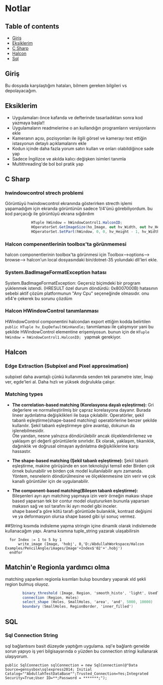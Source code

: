 # Notlar 

## Table of contents
* [Giriş](#giriş)
* [Eksiklerim](#eksiklerim)
* [C Sharp](#c-sharp)
* [Halcon](#halcon)
* [Sql](#sql)


## Giriş
Bu dosyada karşılaştığım hataları, bilmem gereken bilgileri vs depolayacağım.

## Eksiklerim

- Uygulamaları önce kafanda ve defterinde tasarladıktan sonra kod yazmaya başla!!
- Uygulamaların readmelerine o an kullandığın programların versiyonlarını ekle
- Kameranın açısı, pozisyonları ile ilgili görsel ve kamerayı test ettiğin istasyonun detaylı açıklamalarını ekle
- Kodun içinde daha fazla yorum satırı kullan ve onları olabildiğince sade yap
- Sadece İngilizce ve akılda kalıcı değişken isimleri tanımla
- Multithreading'de bol bol pratik yap

	
## C Sharp
### hwindowcontrol strech problemi
Görüntüyü hwindowcontrol ekranında gösterirken strecth işlemi yapamadığım için ekranda görüntünün sadece 1/4'ünü görebiliyordum. bu kod parçacığı ile görüntüyü ekrana sığdırdım
```c#
            HTuple hWindow = hWindowControl1.HalconID;
            HOperatorSet.GetImageSize(ho_Image, out hv_Width, out hv_Height);
            HOperatorSet.SetPart(hWindow, 0, 0, hv_Height - 1, hv_Width - 1);
```

### Halcon compenentlerinin toolbox'ta görünmemesi
halcon componentlerinin toolbox'ta görünmesi için Toolbox-->options--> browse--> halcon'un local dosyasındaki bin/dotnet-35 yolundaki dll'leri ekle.

### System.BadImageFormatException hatası
System.BadImageFormatException: Geçersiz biçimdeki bir program yüklenmek istendi. (HRESULT özel durum döndürdü: 0x8007000B) hatasının sebebi aktif çözüm platformunun "Any Cpu" seçeneğinde olmasıdır. onu x64'e çekerek bu sorunu çözdüm

### Halcon HWindowControl tanımlanması
HWindowControl componentini halcondan export ettiğim kodda belirtilen ```public HTuple hv_ExpDefaultWinHandle;``` tanımlaması ile çalışmıyor yani bu şekilde HWindowControl elementine erişemiyosun. bunun için de  ```HTuple hWindow = hWindowControl1.HalconID; ```  yapmak gerekiyor.
	
## Halcon
### Edge Extraction (Subpixel and Pixel approximation)
subpixel daha avantajlı çünkü kullanımda senden tek parametre ister, İmajı ver, egde'leri al. Daha hızlı ve yüksek doğrulukla çalışır.
### Matching types
- **The correlation-based matching (Korelasyona dayalı eşleştirme):**
Gri değerlere ve normalleştirilmiş bir çapraz korelasyona dayanır. Burada lineer aydınlatma değişiklikleri ile başa çıkılabilir. Operatörler, şekil tabanlı eşleştirme(shape-based matching) operatörlerine benzer şekilde kullanılır. Şekil tabanlı eşleştirmeye göre avantajı, dokunun da işlenebilmesidir. \
Öte yandan, nesne yalnızca döndürülebilir ancak ölçeklendirilemez ve yaklaşım gri değerli görüntülerle sınırlıdır. Ek olarak, yaklaşım, tıkanıklık, dağınıklık ve doğrusal olmayan aydınlatma değişikliklerine karşı hassastır.
- **The shape-based matching (Şekil tabanlı eşleştirme):** Şekil tabanlı eşleştirme, makine görüşünde en son teknolojiyi temsil eder Birden çok örnek bulunabilir ve birden çok model kullanılabilir
aynı zamanda. \
Yöntem, nesnelerin döndürülmesine ve ölçeklenmesine izin verir ve çok kanallı görüntüler için de uygulanabilir.

- **The component-based matching(Bileşen tabanlı eşleştirme):** Bileşenleri ayrı ayrı matching yapmaya izin verir örneğin makası shape based yaparsan tek bir contur model oluştururken bununla yaparsan makasın sağ ve sol tarafını 
iki ayrı model gibi inceler.\
 shape based'a göre kötü tarafı görüntüde bulanıklık, kontrast değişimi ve ya deformasyon olursa shape based gibi iyi sonuç vermez.

##String kısımda indisleme yapma
stringin içine dinamik olarak indislemede kullanacağım yapı. Arama kısmına tuple_string yazarak ulaşabilirsin
```
  for Index := 1 to 5 by 1
      write_image (Image, 'hobj', 0,'D:/AbdullahWorkspace/Halcon Examples/PencilAngle/images/Image'+Index$'02'+'.hobj')
  endfor

```
## Matchin'e Regionla yardımcı olma
matching yaparken regionla kısımları bulup boundary yaparak xld şekli region bulmuş oluyoz. 
```c#
        binary_threshold (Image, Region, 'smooth_histo', 'light', UsedThreshold)
        connection (Region, Holes)
        select_shape (Holes, SmallHoles, 'area', 'and', 5000, 10000)
        boundary (SmallHoles, RegionBorder, 'inner_filled')
```

## SQL
### Sql Connection String
sql bağlantısını basit düzeyde yaptığım uygulama. sql'e bağlantı genelde sorun yapıyo iş yeri bilgisayarında o yüzden bu connection stringi kullanarak ulaşıyorum. 
```
public SqlConnection sqlConnection = new SqlConnection(@"Data Source=gensysbox\sqlexpress2014; Initial Catalog=""AbdullahTestDataBase"";Trusted_Connection=Yes;Integrated Security=True;User ID=**;Password = *******;");
```
